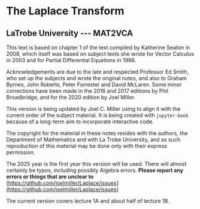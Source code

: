 # The Laplace Transform

## LaTrobe University --- MAT2VCA

This text is based on chapter 1 of the text compiled by Katherine Seaton in 2008, which itself was based on subject texts she wrote for
Vector Calculus in 2003 and for Partial Differential Equations in 1998.

Acknowledgements are due to the late and respected Professor Ed Smith, who set up the subjects and wrote the original notes, and also to Graham Byrnes, John Roberts, Peter Forrester and David McLaren. Some minor corrections have been made in the 2016 and 2017 editions by Phil Broadbridge, and for the 2020
edition by Joel Miller.

This version is being updated by Joel C. Miller using to align it with the current order of the subject material.  It is being created with `jupyter-book` because of a long-term aim to incorporate interactive code.

The copyright for the material in these notes resides with the authors, the Department of Mathematics and with La Trobe University, and as such reproduction of this material may be done only with their express permission. 


The 2025 year is the first year this version will be used.  There will almost certainly be typos, including possibly Algebra errors.  **Please report any errors or things that are unclear to**
[https://github.com/joelmiller/Laplace/issues](https://github.com/joelmiller/Laplace/issues)

The current version covers lecture 1A and about half of lecture 1B.